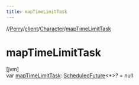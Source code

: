 ```yaml
---
title: mapTimeLimitTask
---
```

//[Perry](../../../index.html)/[client](../index.html)/[Character](index.html)/[mapTimeLimitTask](map-time-limit-task.html)



# mapTimeLimitTask



[jvm]\
var [mapTimeLimitTask](map-time-limit-task.html): [ScheduledFuture](https://docs.oracle.com/javase/8/docs/api/java/util/concurrent/ScheduledFuture.html)&lt;*&gt;? = null




